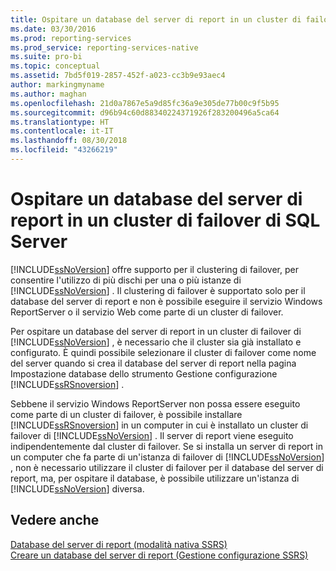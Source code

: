 ```yaml
---
title: Ospitare un database del server di report in un cluster di failover di SQL Server | Microsoft Docs
ms.date: 03/30/2016
ms.prod: reporting-services
ms.prod_service: reporting-services-native
ms.suite: pro-bi
ms.topic: conceptual
ms.assetid: 7bd5f019-2857-452f-a023-cc3b9e93aec4
author: markingmyname
ms.author: maghan
ms.openlocfilehash: 21d0a7867e5a9d85fc36a9e305de77b00c9f5b95
ms.sourcegitcommit: d96b94c60d88340224371926f283200496a5ca64
ms.translationtype: HT
ms.contentlocale: it-IT
ms.lasthandoff: 08/30/2018
ms.locfileid: "43266219"
---
```

# <a name="host-a-report-server-database-in-a-sql-server-failover-cluster"></a>Ospitare un database del server di report in un cluster di failover di SQL Server
  [!INCLUDE[ssNoVersion](../../includes/ssnoversion-md.md)] offre supporto per il clustering di failover, per consentire l'utilizzo di più dischi per una o più istanze di [!INCLUDE[ssNoVersion](../../includes/ssnoversion-md.md)] . Il clustering di failover è supportato solo per il database del server di report e non è possibile eseguire il servizio Windows ReportServer o il servizio Web come parte di un cluster di failover.  
  
 Per ospitare un database del server di report in un cluster di failover di [!INCLUDE[ssNoVersion](../../includes/ssnoversion-md.md)] , è necessario che il cluster sia già installato e configurato. È quindi possibile selezionare il cluster di failover come nome del server quando si crea il database del server di report nella pagina Impostazione database dello strumento Gestione configurazione [!INCLUDE[ssRSnoversion](../../includes/ssrsnoversion-md.md)] .  
  
 Sebbene il servizio Windows ReportServer non possa essere eseguito come parte di un cluster di failover, è possibile installare [!INCLUDE[ssRSnoversion](../../includes/ssrsnoversion-md.md)] in un computer in cui è installato un cluster di failover di [!INCLUDE[ssNoVersion](../../includes/ssnoversion-md.md)] . Il server di report viene eseguito indipendentemente dal cluster di failover. Se si installa un server di report in un computer che fa parte di un'istanza di failover di [!INCLUDE[ssNoVersion](../../includes/ssnoversion-md.md)] , non è necessario utilizzare il cluster di failover per il database del server di report, ma, per ospitare il database, è possibile utilizzare un'istanza di [!INCLUDE[ssNoVersion](../../includes/ssnoversion-md.md)] diversa.  
  
## <a name="see-also"></a>Vedere anche  
 [Database del server di report &#40;modalità nativa SSRS&#41;](../../reporting-services/report-server/report-server-database-ssrs-native-mode.md)   
 [Creare un database del server di report &#40;Gestione configurazione SSRS&#41;](../../reporting-services/install-windows/ssrs-report-server-create-a-report-server-database.md)  
  
  
